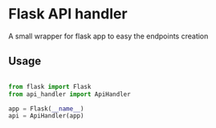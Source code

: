 # Flask API handler
A small wrapper for flask app to easy the endpoints creation

## Usage
```python

from flask import Flask
from api_handler import ApiHandler

app = Flask(__name__)
api = ApiHandler(app)




```
